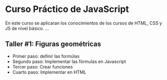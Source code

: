 # Curso Práctico de JavaScript

En este curso se aplicaran los conocimientos de los cursos de HTML, CSS y JS de nivel básico.
... 
## Taller #1: Figuras geométricas
- Primer paso: definir las formúlas
- Segundo paso: Implementar las fórmulas en Javascript
- Tercer paso: Crear funciones
- Cuarto paso: Implementar en HTML
